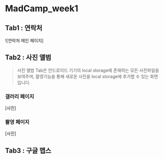 # MadCamp_week1

## Tab1 : 연락처

![연락처 메인 페이지]

## Tab2 : 사진 앨범 
> 사진 앨범 Tab은 안드로이드 기기의 local storage에 존재하는 모든 사진파일을 보여주며, 촬영기능을 통해 새로운 사진을 local storage에 추가할 수 있는 화면입니다. 

### 갤러리 페이지
[사진]

### 촬영 페이지
[사진]

## Tab3 : 구글 맵스 
